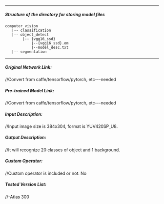 *******************************************************************************
##### Structure of the directory for storing model files
```
computer_vision
   |-- classification
   |-- object_detect
        |-- {vgg16_ssd}
            |--{vgg16_ssd}.om
            |--model_desc.txt
   |-- segmentation
```

*******************************************************************************

##### Original Network Link:
//Convert from caffe/tensorflow/pytorch, etc---needed

##### Pre-trained Model Link:
//Convert from caffe/tensorflow/pytorch, etc---needed

##### Input Description:
//Input image size is 384x304, format is YUV420SP_U8.

##### Output Description:
//It will recognize 20 classes of object and 1 background.

##### Custom Operator:
//Custom operator is included or not: No

##### Tested Version List:
//-Atlas 300